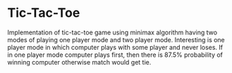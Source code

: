 # Tic-Tac-Toe
Implementation of tic-tac-toe game using minimax algorithm having two modes of playing one player mode and two player mode. Interesting is one player mode in which computer plays with some player and never loses. If in one player mode computer plays first, then there is 87.5% probability of winning computer otherwise match would get tie.
